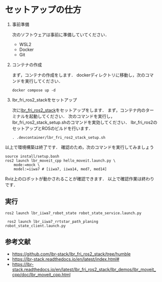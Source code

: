# セットアップの仕方
1. 事前準備

    次のソフトウェアは事前に準備していてください．
    * WSL2
    * Docker
    * Git

2. コンテナの作成

    まず，コンテナの作成をします．
    dockerディレクトリに移動し，次のコマンドを実行してください．
    ```
    docker compose up -d
    ```
3. lbr_fri_ros2_stackをセットアップ

    次に[lbr_fri_ros2_stack](!https://github.com/lbr-stack/lbr_fri_ros2_stack/tree/dev-humble-sequenced-motion)をセットアップをします．
    まず，コンテナ内のターミナルを起動してください．
    次のコマンドを実行し，lbr_fri_ros2_stack_setup.shのコマンドを実効してください．
    lbr_fri_ros2のセットアップとROSのビルドを行います．
    ```
    . .devcontainer/lbr_fri_ros2_stack_setup.sh
    ```

以上で環境構築は終了です．
確認のため，次のコマンドを実行してみましょう


```
source install/setup.bash
ros2 launch lbr_moveit_cpp hello_moveit.launch.py \
    mode:=mock \
    model:=iiwa7 # [iiwa7, iiwa14, med7, med14]
```

Rviz上のロボットが動かされることが確認できます．
以上で確認作業は終わりです．



## 実行
```
ros2 launch lbr_iiwa7_robot_state robot_state_service.launch.py
```

```
 ros2 launch lbr_iiwa7_rrtstar_path_planing robot_state_client.launch.py
 ```
## 参考文献
* https://github.com/lbr-stack/lbr_fri_ros2_stack/tree/humble
* https://lbr-stack.readthedocs.io/en/latest/index.html#
* https://lbr-stack.readthedocs.io/en/latest/lbr_fri_ros2_stack/lbr_demos/lbr_moveit_cpp/doc/lbr_moveit_cpp.html
